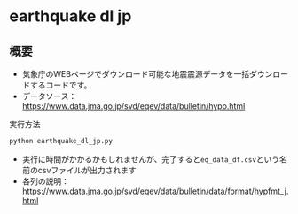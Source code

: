 # earthquake dl jp

## 概要

* 気象庁のWEBページでダウンロード可能な地震震源データを一括ダウンロードするコードです。
* データソース： https://www.data.jma.go.jp/svd/eqev/data/bulletin/hypo.html

実行方法

```bash
python earthquake_dl_jp.py
```

* 実行に時間がかかるかもしれませんが、完了すると`eq_data_df.csv`という名前のcsvファイルが出力されます
* 各列の説明： https://www.data.jma.go.jp/svd/eqev/data/bulletin/data/format/hypfmt_j.html

